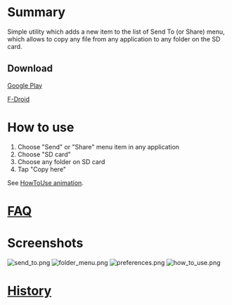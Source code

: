 Summary
=======

Simple utility which adds a new item to the list of Send To (or Share) menu, which allows to copy any file from any application to any folder on the SD card.

Download
--------

[Google Play](https://play.google.com/store/apps/details?id=ru.gelin.android.sendtosd)

[F-Droid](https://f-droid.org/repository/browse/?fdid=ru.gelin.android.sendtosd)

How to use
==========

1. Choose "Send" or "Share" menu item in any application
2. Choose "SD card"
3. Choose any folder on SD card
4. Tap "Copy here"

See [HowToUse animation](https://bitbucket.org/gelin/send-to-sd/wiki/HowToUse).

[FAQ](https://bitbucket.org/gelin/send-to-sd/wiki/FAQ)
==========

Screenshots
===========

![send_to.png](https://bitbucket.org/repo/A9zxob/images/3685259458-send_to.png)
![folder_menu.png](https://bitbucket.org/repo/A9zxob/images/2521986952-folder_menu.png)
![preferences.png](https://bitbucket.org/repo/A9zxob/images/562018267-preferences.png)
![how_to_use.png](https://bitbucket.org/repo/A9zxob/images/1497970927-how_to_use.png)

[History](https://bitbucket.org/gelin/send-to-sd/wiki/History)
==================